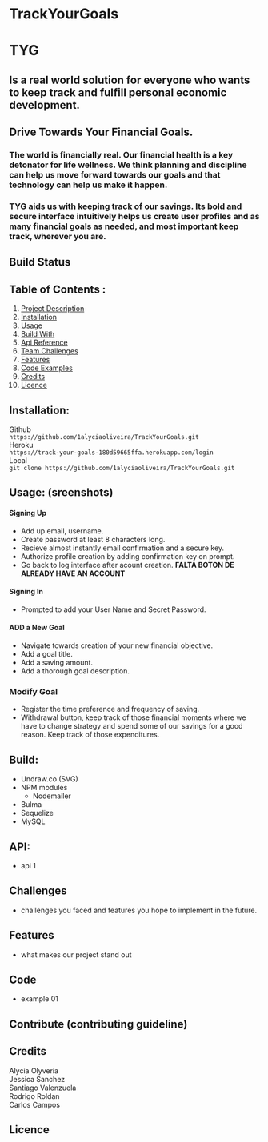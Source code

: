 
# **TrackYourGoals**

# TYG 
## Is a real world solution for everyone who wants to keep track and fulfill personal economic development. 

## **Drive Towards Your Financial Goals.** 

### <p> The world is financially real. Our financial health is a key detonator for life wellness. We think planning and discipline can help us move forward towards our goals and that technology can help us make it happen.
### <p>**TYG** aids us with keeping track of our savings. Its bold and secure interface intuitively helps us create user profiles and as many financial goals as needed, and most important keep track, wherever you are. 
## Build Status
## Table of Contents : 
1. [Project Description](#tyg) 
2. [Installation](#installation)
3. [Usage](#usage)
4. [Build With](#build)
5. [Api Reference](#api)
6. [Team Challenges](#challenges)
7. [Features](#features)
8. [Code Examples](#code)
9. [Credits](#credits)
10. [Licence](#licence)
## Installation:
Github  
```https://github.com/1alyciaoliveira/TrackYourGoals.git ```  
Heroku  
```https://track-your-goals-180d59665ffa.herokuapp.com/login```  
Local  
```git clone https://github.com/1alyciaoliveira/TrackYourGoals.git ``` 
## Usage: (sreenshots)
#### Signing Up
- Add up email, username.
- Create password at least 8 characters long.
- Recieve almost instantly email confirmation and a secure key. 
- Authorize profile creation by adding confirmation key on prompt.
- Go back to log interface after acount creation.
**FALTA BOTON DE ALREADY HAVE AN ACCOUNT**
#### Signing In
- Prompted to add your User Name and Secret Password. 

#### ADD a New Goal
- Navigate towards creation of your new financial objective. 
- Add a goal title.  
- Add a saving amount. 
- Add a thorough goal description. 

### Modify Goal
- Register the time preference and frequency of saving.
- Withdrawal button, keep track of those financial moments where we have to change strategy and spend some of our savings for a good reason. Keep track of those expenditures.   

## Build:
- Undraw.co (SVG)
- NPM modules
  - Nodemailer 
 - Bulma 
 - Sequelize 
 - MySQL

## API:
- api 1

## Challenges 
- challenges you faced and features you hope to implement in the future. 

## Features 
 - what makes our project stand out

## Code
- example 01

## Contribute (contributing guideline)
## Credits 
Alycia Olyveria  
Jessica Sanchez  
Santiago Valenzuela  
Rodrigo Roldan   
Carlos Campos   
## Licence 